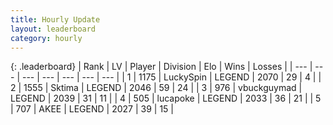 ```yaml
---
title: Hourly Update
layout: leaderboard
category: hourly
---
```


{: .leaderboard}
| Rank | LV | Player | Division | Elo | Wins | Losses |
| --- | --- | --- | --- | --- | --- | --- |
| <span data-change="0">1</span> | 1175 | <span title="ID: 498412">LuckySpin</span> | LEGEND | <span data-change="0">2070</span> | <span data-change="0">29</span> | <span data-change="0">4</span> |
| <span data-change="0">2</span> | 1555 | <span title="ID: 353063">Sktima</span> | LEGEND | <span data-change="0">2046</span> | <span data-change="0">59</span> | <span data-change="0">24</span> |
| <span data-change="0">3</span> | 976 | <span title="ID: 418052">vbuckguymad</span> | LEGEND | <span data-change="0">2039</span> | <span data-change="0">31</span> | <span data-change="0">11</span> |
| <span data-change="3">4</span> | 505 | <span title="ID: 41925">lucapoke</span> | LEGEND | <span data-change="17">2033</span> | <span data-change="2">36</span> | <span data-change="0">21</span> |
| <span data-change="-1">5</span> | 707 | <span title="ID: 455100">AKEE</span> | LEGEND | <span data-change="0">2027</span> | <span data-change="0">39</span> | <span data-change="0">15</span> |